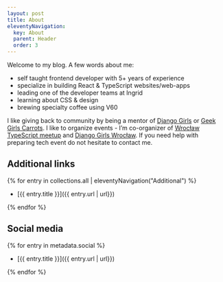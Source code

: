 ```yaml
---
layout: post
title: About
eleventyNavigation:
  key: About
  parent: Header
  order: 3
---
```


Welcome to my blog. A few words about me:

- self taught frontend developer with 5+ years of experience
- specialize in building React & TypeScript websites/web-apps
- leading one of the developer teams at Ingrid
- learning about CSS & design
- brewing specialty coffee using V60

I like giving back to community by being a mentor of [Django Girls](https://djangogirls.org/) or
[Geek Girls Carrots](https://gocarrots.org/). I like to organize events - I’m co-organizer of
[Wrocław TypeScript meetup](https://www.meetup.com/pl-PL/WrocTypeScript/) and
[Django Girls Wrocław](https://djangogirls.org/wroclaw/). If you need help with preparing tech event do not hesitate to contact me.

## Additional links

{% for entry in collections.all | eleventyNavigation("Additional") %}

- [{{ entry.title }}]({{ entry.url | url}})

{% endfor %}

## Social media

{% for entry in metadata.social %}

- [{{ entry.title }}]({{ entry.url | url}})

{% endfor %}
